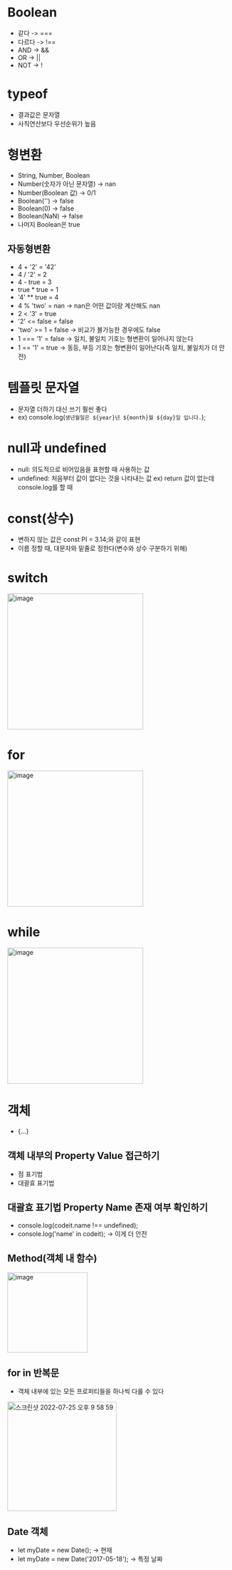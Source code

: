 # Boolean
* 같다 -> ===
* 다르다 -> !==
* AND -> &&
* OR -> ||
* NOT -> !

# typeof
* 결과값은 문자열
* 사칙연산보다 우선순위가 높음

# 형변환
* String, Number, Boolean
* Number(숫자가 아닌 문자열) -> nan
* Number(Boolean 값) -> 0/1
* Boolean('') -> false
* Boolean(0) -> false
* Boolean(NaN) -> false
* 나머지 Boolean은 true
## 자동형변환
* 4 + '2' = '42'
* 4 / '2' = 2
* 4 - true = 3
* true * true = 1
* '4' ** true = 4
* 4 % 'two' = nan -> nan은 어떤 값이랑 계산해도 nan
* 2 < '3' = true
* '2' <= false = false
* 'two' >= 1 = false -> 비교가 불가능한 경우에도 false
* 1 === '1' = false -> 일치, 불일치 기호는 형변환이 일어나지 않는다
* 1 == '1' = true -> 동등, 부등 기호는 형변환이 일어난다(즉 일치, 불일치가 더 안전)

# 템플릿 문자열
* 문자열 더하기 대신 쓰기 훨씬 좋다
* ex) console.log(`생년월일은 ${year}년 ${month}월 ${day}일 입니다.`);

# null과 undefined
* null: 의도적으로 비어있음을 표현할 때 사용하는 값
* undefined: 처음부터 값이 없다는 것을 나타내는 값 ex) return 값이 없는데 console.log를 할 때

# const(상수)
* 변하지 않는 값은 const PI = 3.14;와 같이 표현
* 이름 정할 때, 대문자와 밑줄로 정한다(변수와 상수 구분하기 위해)

# switch
<img width="305" alt="image" src="https://user-images.githubusercontent.com/88610333/180699285-ca34acb4-8d98-4862-a3b2-ed2e1a84dd18.png">

# for
<img width="305" alt="image" src="https://user-images.githubusercontent.com/88610333/180699681-76263118-37ad-4d9d-8e20-d3884733b6ac.png">

# while
<img width="305" alt="image" src="https://user-images.githubusercontent.com/88610333/180700475-715ffba9-dae4-40e9-a66b-0dab877cb58b.png">

# 객체
* {...}
## 객체 내부의 Property Value 접근하기
* 점 표기법
* 대괄효 표기법
## 대괄효 표기법 Property Name 존재 여부 확인하기
* console.log(codeit.name !== undefined);
* console.log('name' in codeit); -> 이게 더 안전
## Method(객체 내 함수)
<img width="180" alt="image" src="https://user-images.githubusercontent.com/88610333/180780449-b655ef4d-5877-4456-a702-1b226d42129b.png">

## for in 반복문
* 객체 내부에 있는 모든 프로퍼티들을 하나씩 다룰 수 있다
<img width="245" alt="스크린샷 2022-07-25 오후 9 58 59" src="https://user-images.githubusercontent.com/88610333/180783058-385e408c-b1cc-4117-8243-bb9819697195.png">

## Date 객체
* let myDate = new Date(); -> 현재
* let myDate = new Date('2017-05-18'); -> 특정 날짜















